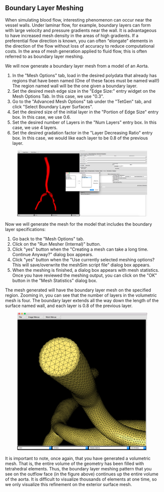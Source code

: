 ## Boundary Layer Meshing

When simulating blood flow, interesting phenomenon can occur near the vessel walls.  Under laminar flow, for example, boundary layers can form with large velocity and pressure gradients near the wall.  It is advantageous to have increased mesh density in the areas of high gradients.  If a preferential flow direction is known, you can often “elongate” elements in the direction of the flow without loss of accuracy to reduce computational costs.  In the area of mesh generation applied to fluid flow, this is often referred to as boundary layer meshing.

We will now generate a boundary layer mesh from a model of an Aorta.

1. 	In the "Mesh Options" tab, load in the desired polydata that already has regions that have been named (One of these faces must be named wall!) The region named wall will be the one given a boundary layer. 
2.	Set the desired mesh edge size in the "Edge Size:" entry widget on the Mesh Options Tab. In this case, we use "0.3".  
3.	Go to the "Advanced Mesh Options" tab under the "TetGen" tab, and click "Select Boundary Layer Surfaces".
4.	Set the desired size of the initial layer in the "Portion of Edge Size" entry box. In this case, we use 0.6. 
5.	Set the desired number of Layers in the "Num Layers" entry box. In this case, we use 4 layers.
6. 	Set the desired gradation factor in the "Layer Decreasing Ratio" entry box. In this case, we would like each layer to be 0.8 of the previous layer. 

<figure>
  <img class="svImg svImgXl" src="documentation/meshing/img/TetGen_Load_BoundaryLayer.png">
  <figcaption class="svCaption" ></figcaption>
</figure>

Now we will generate the mesh for the model that includes the boundary layer specifications:

1.	Go back to the "Mesh Options" tab.
2.	Click on the "Run Mesher (Internal)" button.
3.	Click "yes" button when the "Creating a mesh can take a long time. Continue Anyway?" dialog box appears.
4.	Click "yes" button when the "Use currently selected meshing options? This will save/overwrite the meshSim script file" dialog box appears.
5.	When the meshing is finished, a dialog box appears with mesh statistics.  Once you have reviewed the meshing output, you can click on the "OK" button in the "Mesh Statistics" dialog box.

The mesh generated will have the boundary layer mesh on the specified region. Zooming in, you can see that the number of layers in the volumetric mesh is four. The boundary layer extends all the way down the length of the surface named wall, and each layer is 0.8 of the previous layer.

<figure>
  <img class="svImg svImgXl" src="documentation/meshing/img/TetGen_BoundaryLayer.png">
  <figcaption class="svCaption" ></figcaption>
</figure>

 It is important to note, once again, that you have generated a volumetric mesh.  That is, the entire volume of the geometry has been filled with tetrahedral elements. Thus, the boundary layer meshing pattern that you see on the outflow face (in the figure above) continues up the entire volume of the aorta. It is difficult to visualize thousands of elements at one time, so we only visualize this refinement on the exterior surface mesh.  
